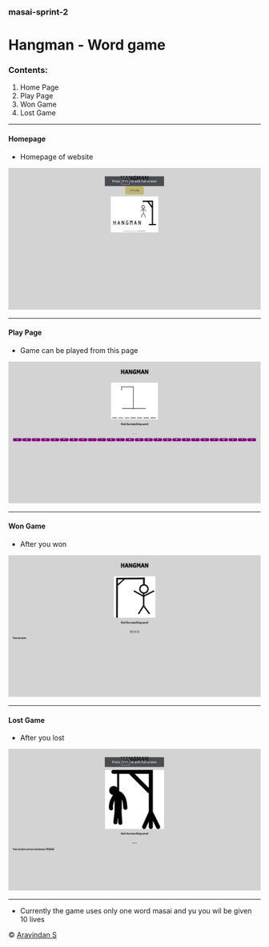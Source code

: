 ### masai-sprint-2

# Hangman - Word game
### Contents:
 1. Home Page
 2. Play Page
 3. Won Game
 4. Lost Game
  
---

#### Homepage
* Homepage of website

![Homepage](https://github.com/aravindsakthivel/masai-sprint-2/blob/master/resources/homepage.png)

---
#### Play Page
* Game can be played from this page

![Play Page](https://github.com/aravindsakthivel/masai-sprint-2/blob/master/resources/play%20page.png)

---
#### Won Game
* After you won

![Won Game](https://github.com/aravindsakthivel/masai-sprint-2/blob/master/resources/after%20winning.png)

---
#### Lost Game
* After you lost

![Lost Game](https://github.com/aravindsakthivel/masai-sprint-2/blob/master/resources/after%20losing.png)

---

* Currently the game uses only one word masai and yu you wil be given 10 lives

© [Aravindan S](https://github.com/aravindsakthivel) 
